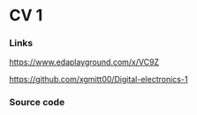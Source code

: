 # CV 1

### Links

https://www.edaplayground.com/x/VC9Z

https://github.com/xgmitt00/Digital-electronics-1

### Source code

```vhdl



```
